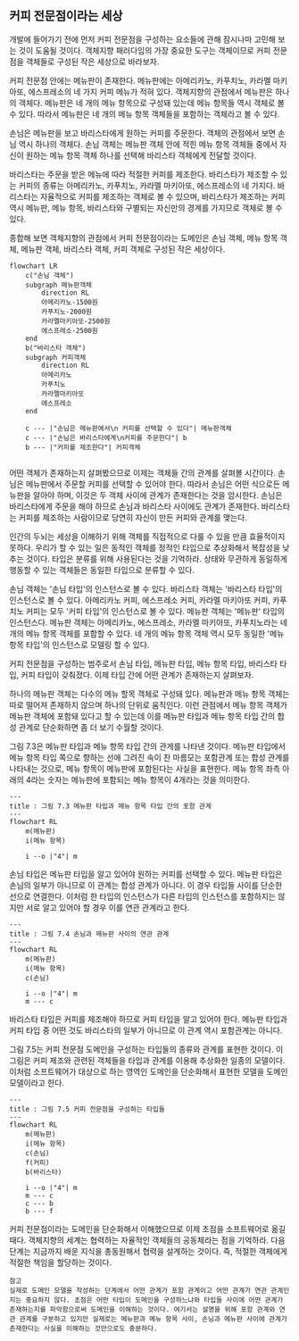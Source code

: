 ## 커피 전문점이라는 세상
개발에 들어가기 전에 먼저 커피 전문점을 구성하는 요소들에 관해 잠시나마 고민해 보는 것이 도움될 것이다. 객체지향 패러다임의 가장 중요한 도구는 객체이므로 커피 전문점을 객체들로 구성된 작은 세상으로 바라보자.

커피 전문점 안에는 메뉴판이 존재한다. 메뉴판에는 아메리카노, 카푸치노, 카라멜 마키아또, 에스프레소의 네 가지 커피 메뉴가 적혀 있다. 객체지향의 관점에서 메뉴판은 하나의 객체다. 메뉴판은 네 개의 메뉴 항목으로 구성돼 있는데 메뉴 항목들 역시 객체로 볼 수 있다. 따라서 메뉴판은 네 개의 메뉴 항목 객체들을 포함하는 객체라고 볼 수 있다. 

손님은 메뉴판을 보고 바리스타에게 원하는 커피를 주문한다. 객체의 관점에서 보면 손님 역시 하나의 객체다. 손님 객체는 메뉴판 객체 안에 적힌 메뉴 항목 객체들 중에서 자신이 원하는 메뉴 항목 객체 하나를 선택해 바리스타 객체에게 전달할 것이다.

바리스타는 주문을 받은 메뉴에 따라 적절한 커피를 제조한다. 바리스타가 제조할 수 있는 커피의 종류는 아메리카노, 카푸치노, 카라멜 마키아또, 에스프레소의 네 가지다. 바리스타는 자율적으로 커피를 제조하는 객체로 볼 수 있으며, 바리스타가 제조하는 커피 역시 메뉴판, 메뉴 항목, 바리스타와 구별되는 자신만의 경계를 가지므로 객체로 볼 수 있다.

종합해 보면 객체지향의 관점에서 커피 전문점이라는 도메인은 손님 객체, 메뉴 항목 객체, 메뉴판 객체, 바리스타 객체, 커피 객체로 구성된 작은 세상이다.

```mermaid
flowchart LR
	c("손님 객체")
	subgraph 메뉴판객체
		direction RL
		아메리카노-1500원
		카푸치노-2000원
		카라멜마키아또-2500원
		에스프레소-2500원
	end
	b("바리스타 객체")
	subgraph 커피객체
		direction RL
		아메리카노
		카푸치노
		카라멜마키아또
		에스프레소
	end

	c --- |"손님은 메뉴판에서\n 커피를 선택할 수 있다"| 메뉴판객체
	c --- |"손님은 바리스타에게\n커피를 주문한다"| b
	b --- |"커피를 제조한다"| 커피객체
	
```

어떤 객체가 존재하는지 살펴봤으므로 이제는 객체들 간의 관계를 살펴볼 시간이다. 손님은 메뉴판에서 주문할 커피를 선택할 수 있어야 한다. 따라서 손님은 어떤 식으로든 메뉴판을 알아야 하며, 이것은 두 객체 사이에 관계가 존재한다는 것을 암시한다. 손님은 바리스타에게 주문을 해야 하므로 손님과 바리스타 사이에도 관계가 존재한다. 바리스타는 커피를 제조하는 사람이므로 당연히 자신이 만든 커피와 관계를 맺는다.

인간의 두뇌는 세상을 이해하기 위해 객체를 직접적으로 다룰 수 있을 만큼 효율적이지 못하다. 우리가 할 수 있는 일은 동적인 객체를 정적인 타입으로 추상화해서 복잡성을 낮추는 것이다. 타입은 분류를 위해 사용된다는 것을 기억하라. 상태와 무관하게 동일하게 행동할 수 있는 객체들은 동일한 타입으로 분류할 수 있다.

손님 객체는 '손님 타입'의 인스턴스로 볼 수 있다. 바리스타 객체는 '바리스타 타입'의 인스턴스로 볼 수 있다. 아메리카노 커피, 에스프레소 커피, 카라멜 마키아또 커피, 카푸치노 커피는 모두 '커피 타입'의 인스턴스로 볼 수 있다. 메뉴판 객체는 '메뉴판' 타입의 인스턴스다. 메뉴판 객체는 아메리카노, 에스프레소, 카라멜 마키아또, 카푸치노라는 네 개의 메뉴 항목 객체를 포함할 수 있다. 네 개의 메뉴 항목 객체 역시 모두 동일한 '메뉴 항목 타입'의 인스턴스로 모델링 할 수 있다.

커피 전문점을 구성하는 범주로서 손님 타입, 메뉴판 타입, 메뉴 항목 타입, 바리스타 타입, 커피 타입이 갖춰졌다. 이제 타입 간에 어떤 관계가 존재하는지 살펴보자.

하나의 메뉴판 객체는 다수의 메뉴 할목 객체로 구성돼 있다. 메뉴판과 메뉴 항목 객체는 따로 떨어져 존재하지 않으며 하나의 단위로 움직인다. 이런 관점에서 메뉴 항목 객체가 메뉴판 객체에 포함돼 있다고 할 수 있는데 이를 메뉴판 타입과 메뉴 항목 타입 간의 합성 관계로 단순화하면 좀 더 보기 수월할 것이다.

그림 7.3은 메뉴판 타입과 메뉴 항목 타입 간의 관게를 나타낸 것이다. 메뉴판 타입에서 메뉴 항목 타입 쪽으로 향하는 선에 그려진 속이 찬 마름모는 포함관계 또는 합성 관계를 나타내는 것으로, 메뉴 항목이 메뉴판에 포함된다는 사실을 표현한다. 메뉴 항목 좌측 아래의 4라는 숫자는 메뉴판에 포함되는 메뉴 항목이 4개라는 것을 의미한다.

```mermaid
---
title : 그림 7.3 메뉴판 타입과 메뉴 항목 타입 간의 포함 관계
---
flowchart RL
	m(메뉴판)
	i(메뉴 항목)

	i --o |"4"| m
```

손님 타입은 메뉴판 타입을 알고 있어야 원하는 커피를 선택할 수 있다. 메뉴판 타입은 손님의 일부가 아니므로 이 관계는 합성 관계가 아니다. 이 경우 타입들 사이를 단순한 선으로 연결한다. 이처럼 한 타입의 인스턴스가 다른 타입의 인스턴스를 포함하지는 않지만 서로 알고 있어야 할 경우 이를 연관 관계라고 한다.

```mermaid
---
title : 그림 7.4 손님과 메뉴판 사이의 연관 관계
---
flowchart RL
	m(메뉴판)
	i(메뉴 항목)
	c(손님)

	i --o |"4"| m
	m --- c
```

바리스타 타입은 커피를 제조해야 하므로 커피 타입을 알고 있어야 한다. 메뉴판 타입과 커피 타입 중 어떤 것도 바리스타의 일부가 아니므로 이 관계 역시 포함관계는 아니다. 

그림 7.5는 커피 전문점 도메인을 구성하는 타입들의 종류와 관계를 표현한 것이다. 이 그림은 커피 제조와 관련된 객체들을 타입과 관계를 이용해 추상화한 일종의 모델이다. 이처럼 소프트웨어가 대상으로 하는 영역인 도메인을 단순화해서 표현한 모델을 도메인 모델이라고 한다.

```mermaid
---
title : 그림 7.5 커피 전문점을 구성하는 타입들
---
flowchart RL
	m(메뉴판)
	i(메뉴 항목)
	c(손님)
	f(커피)
	b(바리스타)

	i --o |"4"| m
	m --- c
	c --- b
	b --- f
```

커피 전문점이라는 도메인을 단순화해서 이해했으므로 이제 초점을 소프트웨어로 옮길 때다. 객체지향의 세계는 협력하는 자율적인 객체들의 공동체라는 점을 기억하라. 다음 단계는 지금까지 배운 지식을 총동원해서 협력을 설계하는 것이다. 즉, 적절한 객체에게 적절한 책임을 할당하는 것이다.

```text
참고
실제로 도메인 모델을 작성하는 단계에서 어떤 관계가 포함 관계이고 어떤 관계가 연관 관계인지는 중요하지 않다. 초점은 어떤 타입이 도메인을 구성하느냐와 타입들 사이에 어떤 관계가 존재하는지를 파악함으로써 도메인을 이해하는 것이다. 여기서는 설명을 위해 포함 관계와 연관 관계를 구분하고 있지만 실제로는 메뉴판과 메뉴 항목 사이, 손님과 메뉴판 사이에 관계가 존재한다는 사실을 이해하는 것만으로도 충분하다.
```